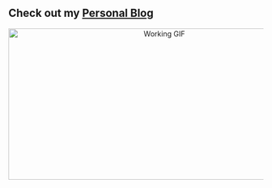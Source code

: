 ## Check out my [Personal Blog](https://sandeepnarasimhan.github.io/Neural-Notes/)

<div align="center">
  <img src="https://media2.giphy.com/media/v1.Y2lkPTc5MGI3NjExc2VndmRsbmtxbGRqNnhwbGJjYnBzbmZvZDR3bmRpd2V6N2ViaWRncSZlcD12MV9pbnRlcm5hbF9naWZfYnlfaWQmY3Q9cw/2Ygy0khwewLgMSYM0t/giphy.gif" width="600" height="300" alt="Working GIF" />
</div>
